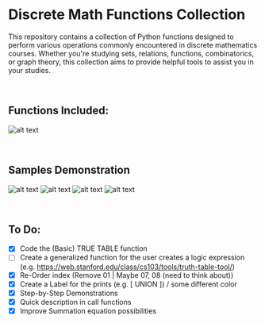 # Discrete Math Functions Collection
This repository contains a collection of Python functions designed to perform various operations commonly encountered in discrete mathematics courses. Whether you're studying sets, relations, functions, combinatorics, or graph theory, this collection aims to provide helpful tools to assist you in your studies.

<br>

## Functions Included:
![alt text](image-1.png)

<br>

## Samples Demonstration
![alt text](image-2.png)
![alt text](image-3.png)
![alt text](image-4.png)
![alt text](image-6.png)

<br>

## To Do:
 - [x] Code the (Basic) TRUE TABLE function
 - [ ] Create a generalized function for the user creates a logic expression (e.g. https://web.stanford.edu/class/cs103/tools/truth-table-tool/)
 - [x] Re-Order index (Remove 01 | Maybe 07, 08 (need to think about))
 - [x] Create a Label for the prints (e.g. [ UNION ]) / some different color
 - [x] Step-by-Step Demonstrations
 - [x] Quick description in call functions
 - [x] Improve Summation equation possibilities
